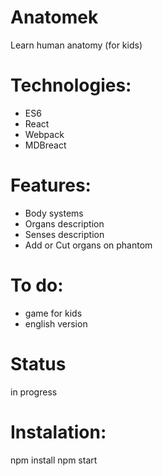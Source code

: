 # Anatomek
 Learn human anatomy (for kids)

# Technologies:
- ES6
- React
- Webpack
- MDBreact

# Features:

- Body systems
- Organs description
- Senses description
- Add or Cut organs on phantom

# To do:

- game for kids
- english version


# Status
in progress

# Instalation:

npm install
npm start
